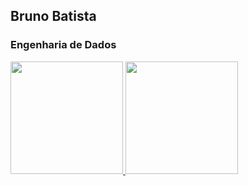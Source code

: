 ## Bruno Batista
### Engenharia de Dados

<div>
<a href="https://github.com/brunobatistabbf">
<img loading="lazy" height="180em" src="https://github-readme-stats.vercel.app/api/top-langs/?username=brunobatistabbf&layout=compact&langs_count=7&theme=dark"/>
<img loading="lazy" height="180em" src="https://github-readme-stats.vercel.app/api?username=brunobatistabbf&show_icons=true&theme=dark&include_all_commits=true&count_private=true"/>
</div>

